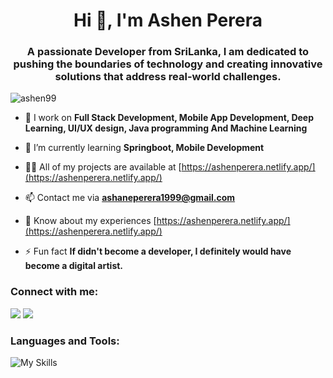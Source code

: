 <!--
**ashen99/ashen99** is a ✨ _special_ ✨ repository because its `README.md` (this file) appears on your GitHub profile.

Here are some ideas to get you started:

- 🔭 I’m currently working on ...
- 🌱 I’m currently learning ...
- 👯 I’m looking to collaborate on ...
- 🤔 I’m looking for help with ...
- 💬 Ask me about ...
- 📫 How to reach me: ...
- 😄 Pronouns: ...
- ⚡ Fun fact: ...
-->
<!-- <br><img align="left" width="200" height="200" src="my-octocat.png">

<img src= "https://github-readme-stats.vercel.app/api?username=ashen99&&show_icons=true&title_color=ffffff&icon_color=bb2acf&text_color=daf7dc&bg_color=151515"> -->
<h1 align="center">Hi 👋, I'm Ashen Perera</h1>
<h3 align="center">A passionate Developer from SriLanka, I am dedicated to pushing the boundaries of technology and creating innovative solutions that address real-world challenges.</h3>
<p align="left"> <img src="https://komarev.com/ghpvc/?username=ashen99&label=Profile%20views&color=0e75b6&style=flat" alt="ashen99" /> </p>

<!-- <p align="left"> <a href="https://github.com/ryo-ma/github-profile-trophy"><img src="https://github-profile-trophy.vercel.app/?username=ashen99" alt="ashen99" /></a> </p> -->

- 🔭 I work on **Full Stack Development, Mobile App Development, Deep Learning, UI/UX design, Java programming And Machine Learning** 

- 🌱 I’m currently learning **Springboot, Mobile Development**

- 👨‍💻 All of my projects are available at [https://ashenperera.netlify.app/](https://ashenperera.netlify.app/)

- 📫 Contact me via **ashaneperera1999@gmail.com**

- 📄 Know about my experiences [https://ashenperera.netlify.app/](https://ashenperera.netlify.app/)

- ⚡ Fun fact **If didn't become a developer, I definitely would have become a digital artist.**

<h3 align="left">Connect with me:</h3>
<p align="left">
<a href="https://www.linkedin.com/in/ashen-perera-834747195/" target="blank"><img src="https://img.shields.io/badge/linkedin-%230077B5.svg?&style=for-the-badge&logo=linkedin&logoColor=white" /></a>
<a href="https://www.facebook.com/ashane.perera.1/" target="blank"><img src="https://img.shields.io/badge/Facebook-1877F2?style=for-the-badge&logo=facebook&logoColor=white" /></a>
</p>

<h3 align="left">Languages and Tools:</h3>

![My Skills](https://skillicons.dev/icons?i=java,js,py,react,androidstudio,angular,bootstrap,css,figma,firebase,flask,git,gcp,gradle,html,materialui,mongodb,mysql,nodejs,spring,github,tensorflow,vscode,xd,express)


